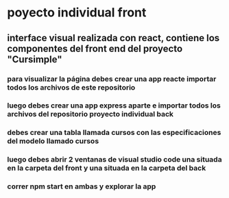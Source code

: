 # poyecto individual front

## interface visual realizada con react, contiene los componentes del front end del proyecto "Cursimple"
### para visualizar la página debes crear una app reacte importar todos los archivos de este repositorio
### luego debes crear una app express aparte e importar todos los archivos del repositorio proyecto individual back
### debes crear una tabla llamada cursos con las especificaciones del modelo llamado cursos 
### luego debes abrir 2 ventanas de visual studio code una situada en la carpeta del front y una situada en la carpeta del back
### correr npm start en ambas y explorar la app
